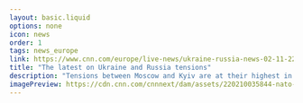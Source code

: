 ```yaml
---
layout: basic.liquid
options: none
icon: news
order: 1
tags: news_europe
link: https://www.cnn.com/europe/live-news/ukraine-russia-news-02-11-22/index.html
title: "The latest on Ukraine and Russia tensions"
description: "Tensions between Moscow and Kyiv are at their highest in years, with a large Russian troop buildup near the shared borders of the two former Soviet republics. Follow for live news updates."
imagePreview: https://cdn.cnn.com/cnnnext/dam/assets/220210035844-nato-troops-deployment-germany-romania-02092022-video-synd-2.jpg
---
```

